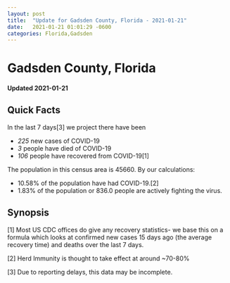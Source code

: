 ```yaml
---
layout: post
title:  "Update for Gadsden County, Florida - 2021-01-21"
date:   2021-01-21 01:01:29 -0600
categories: Florida,Gadsden
---
```


# Gadsden County, Florida
#### Updated 2021-01-21

## Quick Facts

In the last 7 days[3] we project there have been
- *225* new cases of COVID-19
- *3* people have died of COVID-19
- *106* people have recovered from COVID-19[1]

The population in this census area is 45660. By our calculations:
- 10.58% of the population have had COVID-19.[2]
- 1.83% of the population or 836.0 people are actively fighting the virus.

## Synopsis




[1] Most US CDC offices do give any recovery statistics- we base this on a formula which looks at confirmed new cases
15 days ago (the average recovery time) and deaths over the last 7 days.

[2] Herd Immunity is thought to take effect at around ~70-80%

[3] Due to reporting delays, this data may be incomplete.
 
    